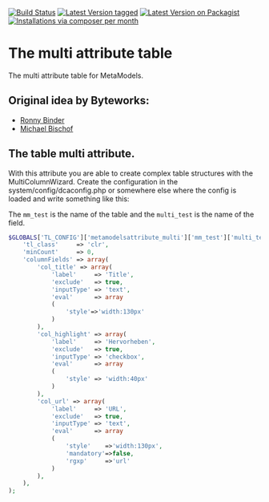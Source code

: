[![Build Status](https://travis-ci.org/MetaModels/attribute_tablemulti.svg)](https://travis-ci.org/MetaModels/attribute_tablemulti)
[![Latest Version tagged](http://img.shields.io/github/tag/MetaModels/attribute_tablemulti.svg)](https://github.com/MetaModels/attribute_tablemulti/tags)
[![Latest Version on Packagist](http://img.shields.io/packagist/v/MetaModels/attribute_tablemulti.svg)](https://packagist.org/packages/MetaModels/attribute_tablemulti)
[![Installations via composer per month](http://img.shields.io/packagist/dm/MetaModels/attribute_tablemulti.svg)](https://packagist.org/packages/MetaModels/attribute_tablemulti)

# The multi attribute table

The multi attribute table for MetaModels.


## Original idea by Byteworks:
- [Ronny Binder](mailto:rb@bytworks.ch)
- [Michael Bischof](mailto:mb@byteworks.ch)


## The table multi attribute.

With this attribute you are able to create complex table structures with the MultiColumnWizard.
Create the configuration in the system/config/dcaconfig.php or somewhere else where the config is loaded and write something like this:

The `mm_test` is the name of the table and the `multi_test` is the name of the field.

```php
$GLOBALS['TL_CONFIG']['metamodelsattribute_multi']['mm_test']['multi_test'] = array(
    'tl_class'     => 'clr',
    'minCount'     => 0,
    'columnFields' => array(
        'col_title' => array(
            'label'     => 'Title',
            'exclude'   => true,
            'inputType' => 'text',
            'eval'      => array
            (
                'style'=>'width:130px'
            )
        ),
        'col_highlight' => array(
            'label'     => 'Hervorheben',
            'exclude'   => true,
            'inputType' => 'checkbox',
            'eval'      => array
            (
                'style' => 'width:40px'
            )
        ),
        'col_url' => array(
            'label'     => 'URL',
            'exclude'   => true,
            'inputType' => 'text',
            'eval'      => array
            (
                'style'    =>'width:130px', 
                'mandatory'=>false, 
                'rgxp'     =>'url'
            )
        ),
    ),
);
```